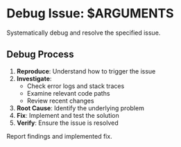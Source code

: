 # Debug Issue: $ARGUMENTS

Systematically debug and resolve the specified issue.

## Debug Process

1. **Reproduce**: Understand how to trigger the issue
2. **Investigate**: 
   - Check error logs and stack traces
   - Examine relevant code paths
   - Review recent changes
3. **Root Cause**: Identify the underlying problem
4. **Fix**: Implement and test the solution
5. **Verify**: Ensure the issue is resolved

Report findings and implemented fix.